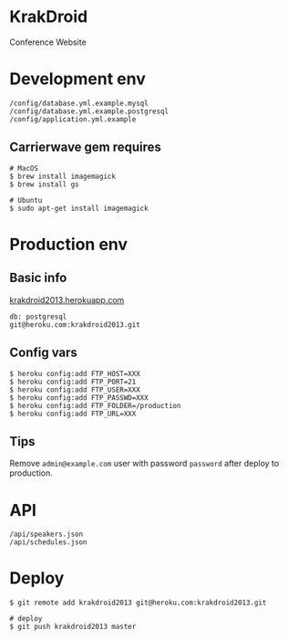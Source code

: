 # KrakDroid

Conference Website


# Development env

    /config/database.yml.example.mysql
    /config/database.yml.example.postgresql
    /config/application.yml.example


## Carrierwave gem requires

    # MacOS
    $ brew install imagemagick
    $ brew install gs

    # Ubuntu
    $ sudo apt-get install imagemagick


# Production env

## Basic info

[krakdroid2013.herokuapp.com](http://krakdroid2013.herokuapp.com)

    db: postgresql
    git@heroku.com:krakdroid2013.git

## Config vars

    $ heroku config:add FTP_HOST=XXX
    $ heroku config:add FTP_PORT=21
    $ heroku config:add FTP_USER=XXX
    $ heroku config:add FTP_PASSWD=XXX
    $ heroku config:add FTP_FOLDER=/production
    $ heroku config:add FTP_URL=XXX


## Tips

Remove `admin@example.com` user with password `password` after deploy to production.


# API

    /api/speakers.json
    /api/schedules.json


# Deploy

    $ git remote add krakdroid2013 git@heroku.com:krakdroid2013.git

    # deploy
    $ git push krakdroid2013 master
